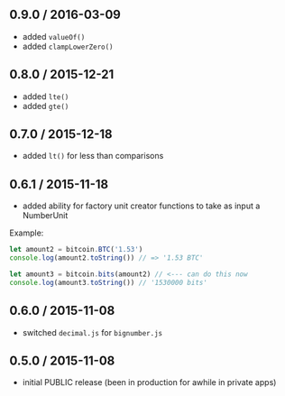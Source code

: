 0.9.0 / 2016-03-09
------------------
- added `valueOf()`
- added `clampLowerZero()`

0.8.0 / 2015-12-21
------------------
- added `lte()`
- added `gte()`

0.7.0 / 2015-12-18
------------------
- added `lt()` for less than comparisons

0.6.1 / 2015-11-18
------------------
- added ability for factory unit creator functions to take as input a NumberUnit

Example:
```js
let amount2 = bitcoin.BTC('1.53')
console.log(amount2.toString()) // => '1.53 BTC'

let amount3 = bitcoin.bits(amount2) // <--- can do this now
console.log(amount3.toString()) // '1530000 bits'
```

0.6.0 / 2015-11-08
------------------
- switched `decimal.js` for `bignumber.js`

0.5.0 / 2015-11-08
------------------
- initial PUBLIC release (been in production for awhile in private apps)
